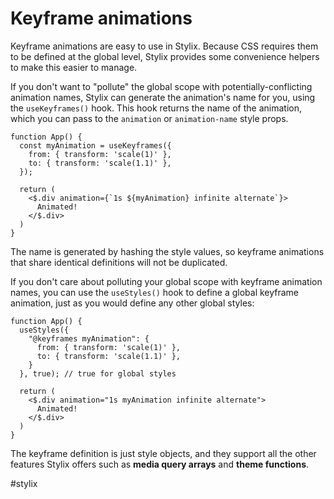 # Keyframe animations

Keyframe animations are easy to use in Stylix. Because CSS requires them to be defined at the global level, Stylix provides some convenience helpers to make this easier to manage.

If you don't want to "pollute" the global scope with potentially-conflicting animation names, Stylix can generate the animation's name for you, using the `useKeyframes()` hook. This hook returns the name of the animation, which you can pass to the `animation` or `animation-name` style props.

```tsx-app
function App() {
  const myAnimation = useKeyframes({
    from: { transform: 'scale(1)' },
    to: { transform: 'scale(1.1)' },
  });

  return (
    <$.div animation={`1s ${myAnimation} infinite alternate`}>
      Animated!
    </$.div>
  )
}
```

The name is generated by hashing the style values, so keyframe animations that share identical definitions will not be duplicated.

If you don't care about polluting your global scope with keyframe animation names, you can use the `useStyles()` hook to define a global keyframe animation, just as you would define any other global styles:

```tsx-app
function App() {
  useStyles({
    "@keyframes myAnimation": {
      from: { transform: 'scale(1)' },
      to: { transform: 'scale(1.1)' },
    }
  }, true); // true for global styles

  return (
    <$.div animation="1s myAnimation infinite alternate">
      Animated!
    </$.div>
  )
}
```

The keyframe definition is just style objects, and they support all the other features Stylix offers such as **media query arrays** and **theme functions**.


#stylix
